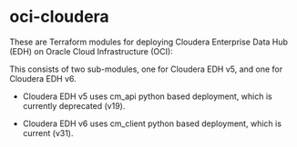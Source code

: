 # oci-cloudera
These are Terraform modules for deploying Cloudera Enterprise Data Hub (EDH) on Oracle Cloud Infrastructure (OCI):

This consists of two sub-modules, one for Cloudera EDH v5, and one for Cloudera EDH v6.

* Cloudera EDH v5 uses cm_api python based deployment, which is currently deprecated (v19).   

* Cloudera EDH v6 uses cm_client python based deployment, which is current (v31).


